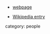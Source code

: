 
* [webpage](http://www.math.jussieu.fr/~vlafforg/)

* [Wikipedia entry](http://en.wikipedia.org/wiki/Vincent_Lafforgue)

category: people

